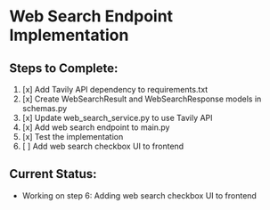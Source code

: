 # Web Search Endpoint Implementation

## Steps to Complete:

1. [x] Add Tavily API dependency to requirements.txt
2. [x] Create WebSearchResult and WebSearchResponse models in schemas.py
3. [x] Update web_search_service.py to use Tavily API
4. [x] Add web search endpoint to main.py
5. [x] Test the implementation
6. [ ] Add web search checkbox UI to frontend

## Current Status:
- Working on step 6: Adding web search checkbox UI to frontend
